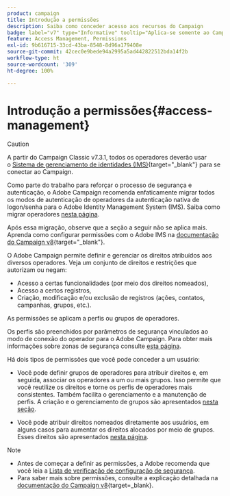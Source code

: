 ```yaml
---
product: campaign
title: Introdução a permissões
description: Saiba como conceder acesso aos recursos do Campaign
badge: label="v7" type="Informative" tooltip="Aplica-se somente ao Campaign Classic v7"
feature: Access Management, Permissions
exl-id: 9b616715-33cd-43ba-8548-8d96a179408e
source-git-commit: 42cec0e9bede94a2995a5ad442822512bda14f2b
workflow-type: ht
source-wordcount: '309'
ht-degree: 100%

---
```


# Introdução a permissões{#access-management}


>[!CAUTION]
>
>A partir do Campaign Classic v7.3.1, todos os operadores deverão usar o [Sistema de gerenciamento de identidades (IMS)](https://helpx.adobe.com/br/enterprise/using/identity.html){target="_blank"} para se conectar ao Campaign.
>
>Como parte do trabalho para reforçar o processo de segurança e autenticação, o Adobe Campaign recomenda enfaticamente migrar todos os modos de autenticação de operadores da autenticação nativa de logon/senha para o Adobe Identity Management System (IMS). Saiba como migrar operadores [nesta página](../../technotes/using/migrate-users-to-ims.md).
> 
>Após essa migração, observe que a seção a seguir não se aplica mais.  Aprenda como configurar permissões com o Adobe IMS na [documentação do Campaign v8](https://experienceleague.adobe.com/docs/campaign/campaign-v8/admin/permissions/gs-permissions.html?lang=pt-BR){target="_blank"}.


O Adobe Campaign permite definir e gerenciar os direitos atribuídos aos diversos operadores. Veja um conjunto de direitos e restrições que autorizam ou negam:

* Acesso a certas funcionalidades (por meio dos direitos nomeados),
* Acesso a certos registros,
* Criação, modificação e/ou exclusão de registros (ações, contatos, campanhas, grupos, etc.).

As permissões se aplicam a perfis ou grupos de operadores.

Os perfis são preenchidos por parâmetros de segurança vinculados ao modo de conexão do operador para o Adobe Campaign. Para obter mais informações sobre zonas de segurança consulte [esta página](../../installation/using/security-zones.md).

Há dois tipos de permissões que você pode conceder a um usuário:

* Você pode definir grupos de operadores para atribuir direitos e, em seguida, associar os operadores a um ou mais grupos. Isso permite que você reutilize os direitos e torne os perfis de operadores mais consistentes. Também facilita o gerenciamento e a manutenção de perfis. A criação e o gerenciamento de grupos são apresentados [nesta seção](access-management-groups.md).

* Você pode atribuir direitos nomeados diretamente aos usuários, em alguns casos para aumentar os direitos alocados por meio de grupos. Esses direitos são apresentados [nesta página](access-management-named-rights.md).

>[!NOTE]
>
> * Antes de começar a definir as permissões, a Adobe recomenda que você leia a [Lista de verificação de configuração de segurança](https://helpx.adobe.com/br/campaign/kb/acc-security.html).
> * Para saber mais sobre permissões, consulte a explicação detalhada na [documentação do Campaign v8](https://experienceleague.adobe.com/pt-br/docs/campaign/campaign-v8/admin/permissions/gs-permissions){target=_blank}.

<!--

Learn how to grant access and set up permissions in these sections:

* [Create operators](access-management-operators.md)

* [Define groups](access-management-groups.md)

* [Add Named rights](access-management-named-rights.md)

* [Manage Campaign folder access](access-management-folders.md)

* [Access rights matrix](access-management-named-rights.md#access-rights-matrix)


See also:

* [Manage permissions for workflows](../../workflow/using/managing-rights.md)
* [Manage permissions for distributed marketing](../../distributed/using/about-distributed-marketing.md#operators-and-entities)
* [Manage permissions for the interaction module](../../interaction/using/operator-profiles.md)
* [Filter access to schemas](../../configuration/using/filtering-schemas.md)
* [Restricting PI view](../../configuration/using/restricting-pii-view.md)
-->